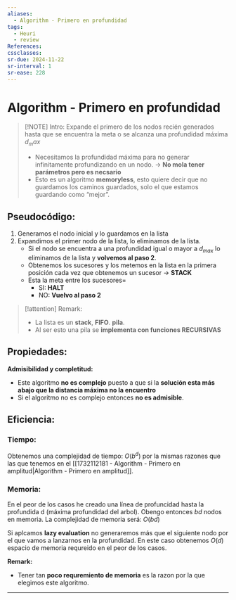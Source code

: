 ```yaml
---
aliases:
  - Algorithm - Primero en profundidad
tags:
  - Heuri
  - review
References: 
cssclasses:
sr-due: 2024-11-22
sr-interval: 1
sr-ease: 228
---
```

# Algorithm - Primero en profundidad

> [!NOTE] Intro: 
> Expande el primero de los nodos recién generados hasta que se encuentra la meta o se alcanza una profundidad máxima $d_max$ 
> + Necesitamos la profundidad máxima para no generar infinitamente profundizando en un nodo. → **No mola tener parámetros pero es necsario**
> + Esto es un algoritmo **memoryless**, esto quiere decir que no guardamos los caminos guardados, solo el que estamos guardando como “mejor”.

## Pseudocódigo: 
1. Generamos el nodo inicial y lo guardamos en la lista 
2. Expandimos el primer nodo de la lista, lo eliminamos de la lista. 
	-  Si el nodo se encuentra a una profundidad igual o mayor a $d_{max}$ lo eliminamos de la lista y **volvemos al paso 2**.
	+ Obtenemos los sucesores y los metemos en la lista en la primera posición cada vez que obtenemos un sucesor → **STACK**
	+ Esta la meta entre los sucesores=
		+ SI: **HALT**
		+ NO: **Vuelvo al paso 2**


> [!attention] Remark: 
>  + La lista es un **stack**, **FIFO**. **pila**.
>  + Al ser esto una pila se **implementa con funciones RECURSIVAS**

## Propiedades:

**Admisibilidad y completitud:**
+ Este algoritmo **no es complejo** puesto a que si la **solución esta más abajo que la distancia máxima no la encuentro**
+ Si el algoritmo no es complejo entonces **no es admisible**. 

## Eficiencia: 
### Tiempo: 
Obtenemos una complejidad de tiempo: $O(b^d)$  por la mismas razones que las que tenemos en el [[1732112181 - Algorithm - Primero en amplitud|Algorithm - Primero en amplitud]].
### Memoria: 
En el peor de los casos he creado una línea de profuncidad hasta la profundida d (máxima profundidad del arbol). Obengo entonces $bd$ nodos en memoria. 
La complejidad de memoria será: $O(bd)$ 

Si aplcamos **lazy evaluation** no generaremos más que el siguiente nodo por el que vamos a lanzarnos en la profundidad. 
En este caso obtenemos $O(d)$ espacio de memoria requreido en el peor de los casos. 

**Remark:**
+ Tener tan **poco requremiento de memoria** es la razon por la que elegimos este algoritmo. 


***